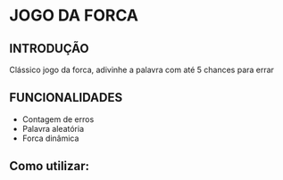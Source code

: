 # JOGO DA FORCA

## INTRODUÇÃO
Clássico jogo da forca, adivinhe a palavra com até 5 chances para errar

## FUNCIONALIDADES
- Contagem de erros
- Palavra aleatória
- Forca dinâmica

## Como utilizar:
